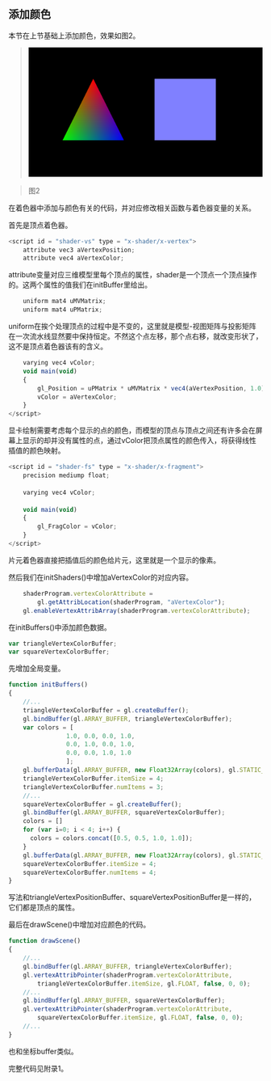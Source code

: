 ## 添加颜色

本节在上节基础上添加颜色，效果如图2。

>![图2](../image/C1_Start/1_002.png)

>图2

在着色器中添加与颜色有关的代码，并对应修改相关函数与着色器变量的关系。

首先是顶点着色器。
```javascript
<script id = "shader-vs" type = "x-shader/x-vertex">
	attribute vec3 aVertexPosition;
	attribute vec4 aVertexColor;
```
attribute变量对应三维模型里每个顶点的属性，shader是一个顶点一个顶点操作的。这两个属性的值我们在initBuffer里给出。

```javascript
	uniform mat4 uMVMatrix;
	uniform mat4 uPMatrix;
```
uniform在挨个处理顶点的过程中是不变的，这里就是模型\-视图矩阵与投影矩阵在一次流水线显然要中保持恒定。不然这个点左移，那个点右移，就改变形状了，这不是顶点着色器该有的含义。
```javascript
	varying vec4 vColor;
	void main(void)
	{
		gl_Position = uPMatrix * uMVMatrix * vec4(aVertexPosition, 1.0);
		vColor = aVertexColor;
	}
</script>
```

显卡绘制需要考虑每个显示的点的颜色，而模型的顶点与顶点之间还有许多会在屏幕上显示的却并没有属性的点，通过vColor把顶点属性的颜色传入，将获得线性插值的颜色映射。


```javascript
<script id = "shader-fs" type = "x-shader/x-fragment">
	precision mediump float;

	varying vec4 vColor;

	void main(void)
	{
		gl_FragColor = vColor;
	}
</script>
```
片元着色器直接把插值后的颜色给片元，这里就是一个显示的像素。

然后我们在initShaders()中增加aVertexColor的对应内容。
```javascript
	shaderProgram.vertexColorAttribute = 
	    gl.getAttribLocation(shaderProgram, "aVertexColor");
	gl.enableVertexAttribArray(shaderProgram.vertexColorAttribute);
```

在initBuffers()中添加颜色数据。
```javascript
var triangleVertexColorBuffer;
var squareVertexColorBuffer;
```
先增加全局变量。
```javascript
function initBuffers()
{
    //...
	triangleVertexColorBuffer = gl.createBuffer();
	gl.bindBuffer(gl.ARRAY_BUFFER, triangleVertexColorBuffer);
	var colors = [
			  	1.0, 0.0, 0.0, 1.0,
			  	0.0, 1.0, 0.0, 1.0,
			  	0.0, 0.0, 1.0, 1.0
			  	];
  	gl.bufferData(gl.ARRAY_BUFFER, new Float32Array(colors), gl.STATIC_DRAW);
  	triangleVertexColorBuffer.itemSize = 4;
  	triangleVertexColorBuffer.numItems = 3;
    //...
	squareVertexColorBuffer = gl.createBuffer();
	gl.bindBuffer(gl.ARRAY_BUFFER, squareVertexColorBuffer);
	colors = []
	for (var i=0; i < 4; i++) {
	  colors = colors.concat([0.5, 0.5, 1.0, 1.0]);
	}
	gl.bufferData(gl.ARRAY_BUFFER, new Float32Array(colors), gl.STATIC_DRAW);
	squareVertexColorBuffer.itemSize = 4;
	squareVertexColorBuffer.numItems = 4;
}
```
写法和triangleVertexPositionBuffer、squareVertexPositionBuffer是一样的，它们都是顶点的属性。

最后在drawScene()中增加对应颜色的代码。
```javascript
function drawScene()
{
    //...
    gl.bindBuffer(gl.ARRAY_BUFFER, triangleVertexColorBuffer);
	gl.vertexAttribPointer(shaderProgram.vertexColorAttribute, 
	    triangleVertexColorBuffer.itemSize, gl.FLOAT, false, 0, 0);
	//...
    gl.bindBuffer(gl.ARRAY_BUFFER, squareVertexColorBuffer);
	gl.vertexAttribPointer(shaderProgram.vertexColorAttribute, 
	    squareVertexColorBuffer.itemSize, gl.FLOAT, false, 0, 0);
	//...
}
```
也和坐标buffer类似。

完整代码见附录1。